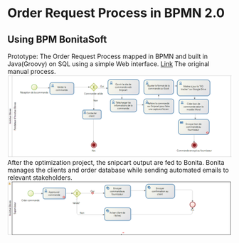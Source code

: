 # Order Request Process in BPMN 2.0
## Using BPM BonitaSoft
Prototype: The Order Request Process mapped in BPMN and built in Java(Groovy) on SQL using a simple Web interface.
[Link](https://www.bonitasoft.com/)
The original manual process.
![BPMN_Before](https://github.com/davesdere/bonita_orderRequest/blob/master/BPMN_beforeOpt.png)
After the optimization project, the snipcart output are fed to Bonita. Bonita manages the clients and order database while sending automated emails to relevant stakeholders.
![BPMN_Final](https://github.com/davesdere/bonita_orderRequest/blob/master/BPMN_final.png)
